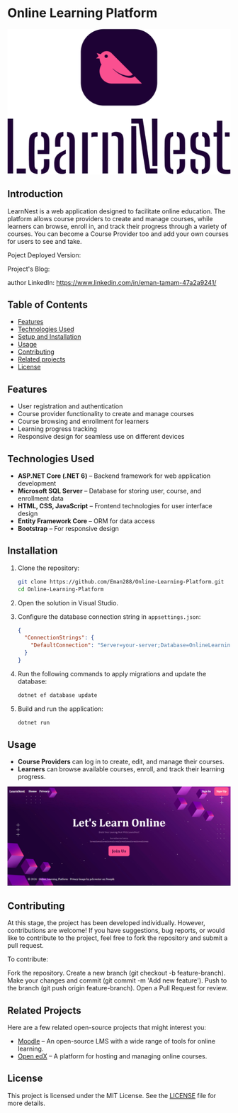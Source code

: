 
# Online Learning Platform

![](wwwroot/img/logo.png)

## Introduction

LearnNest is a web application designed to facilitate online education. The platform allows course providers to create and manage courses, while learners can browse, enroll in, and track their progress through a variety of courses. You can become a Course Provider too and add your own courses for users to see and take.

Poject Deployed Version:

Project's Blog: 

 author LinkedIn: https://www.linkedin.com/in/eman-tamam-47a2a9241/

## Table of Contents

- [Features](#features)
- [Technologies Used](#technologies-used)
- [Setup and Installation](#setup-and-installation)
- [Usage](#usage)
- [Contributing](#Contributing)
- [Related projects](#Relatedprojects)
- [License](#license)

## Features

- User registration and authentication
- Course provider functionality to create and manage courses
- Course browsing and enrollment for learners
- Learning progress tracking
- Responsive design for seamless use on different devices

## Technologies Used

- **ASP.NET Core (.NET 6)** – Backend framework for web application development
- **Microsoft SQL Server** – Database for storing user, course, and enrollment data
- **HTML, CSS, JavaScript** – Frontend technologies for user interface design
- **Entity Framework Core** – ORM for data access
- **Bootstrap** – For responsive design

## Installation

1. Clone the repository:

   ```bash
   git clone https://github.com/Eman288/Online-Learning-Platform.git
   cd Online-Learning-Platform
   ```

2. Open the solution in Visual Studio.

3. Configure the database connection string in `appsettings.json`:

   ```json
   {
     "ConnectionStrings": {
       "DefaultConnection": "Server=your-server;Database=OnlineLearning;Trusted_Connection=True;MultipleActiveResultSets=true"
     }
   }
   ```

4. Run the following commands to apply migrations and update the database:

   ```bash
   dotnet ef database update
   ```

5. Build and run the application:

   ```bash
   dotnet run
   ```

## Usage

- **Course Providers** can log in to create, edit, and manage their courses.
- **Learners** can browse available courses, enroll, and track their learning progress.

![](wwwroot/img/homepic.png)

## Contributing

At this stage, the project has been developed individually. However, contributions are welcome! If you have suggestions, bug reports, or would like to contribute to the project, feel free to fork the repository and submit a pull request.

To contribute:

Fork the repository.
Create a new branch (git checkout -b feature-branch).
Make your changes and commit (git commit -m 'Add new feature').
Push to the branch (git push origin feature-branch).
Open a Pull Request for review.

## Related Projects

Here are a few related open-source projects that might interest you:

- [Moodle](https://github.com/moodle/moodle) – An open-source LMS with a wide range of tools for online learning.
- [Open edX](https://github.com/edx/edx-platform) – A platform for hosting and managing online courses.

## License

This project is licensed under the MIT License. See the [LICENSE](LICENSE) file for more details.

